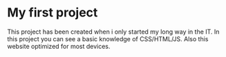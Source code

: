 # My first project
This project has been created when i only started my long way in the IT.
In this project you can see a basic knowledge of CSS/HTML/JS.
Also this website optimized for most devices.
